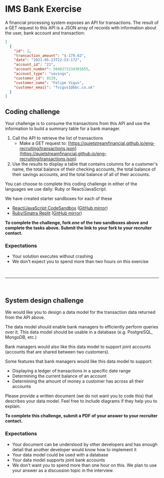 # IMS Bank Exercise

A financial processing system exposes an API for transactions. The result of a
GET request to this API is a JSON array of records with information about the
user, bank account and transaction:

```json
[
  {
    "id": 2,
    "transaction_amount": "$-179.62",
    "date": "2021-05-23T22:53:17Z",
    "account_id": "21",
    "account_number": 5048373234301855,
    "account_type": "savings",
    "customer_id": 9129,
    "customer_name": "Felipe Vigus",
    "customer_email": "fvigus1@bbc.co.uk"
  }
]
```

## Coding challenge

Your challenge is to consume the transactions from this API and use the
information to build a summary table for a bank manager.

1. Call the API to retrieve the list of transactions
    * Make a GET request to: [https://quietstreamfinancial.github.io/eng-recruiting/transactions.json](https://quietstreamfinancial.github.io/eng-recruiting/transactions.json)
2. Use the results to display a table that contains columns for a customer's
   name, the total balance of their checking accounts, the total balance of
   their savings accounts, and the total balance of all of their accounts.

You can choose to complete this coding challenge in either of the languages we
use daily: Ruby or React/JavaScript.

We have created starter sandboxes for each of these

* [React/JavaScript CodeSandbox](https://codesandbox.io/s/imsbank-hn4fm?file=/README.md) ([GitHub mirror](https://github.com/QuietStreamFinancial/eng-recruiting/tree/main/ims-bank/javascript))
* [Ruby/Sinatra Replit](https://replit.com/@aseehra/ImsBank) ([GitHub mirror](https://github.com/QuietStreamFinancial/eng-recruiting/tree/main/ims-bank/ruby))

**To complete the challenge, fork _one_ of the two sandboxes above and complete
the tasks above. Submit the link to your fork to your recruiter contact.**

### Expectations

* Your solution executes without crashing
* We don't expect you to spend more than two hours on this exercise

<br>

---

<br>

## System design challenge

We would like you to design a data model for the transaction data returned from
the API above.

The data model should enable bank managers to efficiently perform queries over
it. This data model should be usable in a database (e.g. PostgreSQL, MongoDB,
etc.)

Bank managers would also like this data model to support joint accounts
(accounts that are shared between two customers).

Some features that bank managers would like this data model to support:
* Displaying a ledger of transactions in a specific date range
* Determining the current balance of an account
* Determining the amount of money a customer has across all their accounts

Please provide a written document (we do not want you to code this) that
describes your data model. Feel free to include diagrams if they help you to
explain.

**To complete this challenge, submit a PDF of your answer to your
recruiter contact.**

### Expectations
* Your document can be understood by other developers and has enough
  detail that another developer would know how to implement it
* Your data model could be used with a database
* Your data model supports joint bank accounts
* We don't want you to spend more than one hour on this. We plan to use your
  answer as a discussion topic in the interview.
